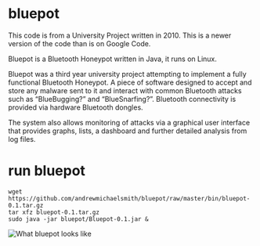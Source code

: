 bluepot
=======

This code is from a University Project written in 2010. This is a newer version of the code than is on Google Code. 

Bluepot is a Bluetooth Honeypot written in Java, it runs on Linux.

Bluepot was a third year university project attempting to implement a fully functional Bluetooth Honeypot. A piece of software designed to accept and store any malware sent to it and interact with common Bluetooth attacks such as “BlueBugging?” and “BlueSnarfing?”. Bluetooth connectivity is provided via hardware Bluetooth dongles.

The system also allows monitoring of attacks via a graphical user interface that provides graphs, lists, a dashboard and further detailed analysis from log files.


run bluepot
=======
    wget https://github.com/andrewmichaelsmith/bluepot/raw/master/bin/bluepot-0.1.tar.gz
    tar xfz bluepot-0.1.tar.gz
    sudo java -jar bluepot/Bluepot-0.1.jar &


![What bluepot looks like](https://raw2.github.com/andrewmichaelsmith/bluepot/master/bin/screenshot.png "What bluepot looks like")
